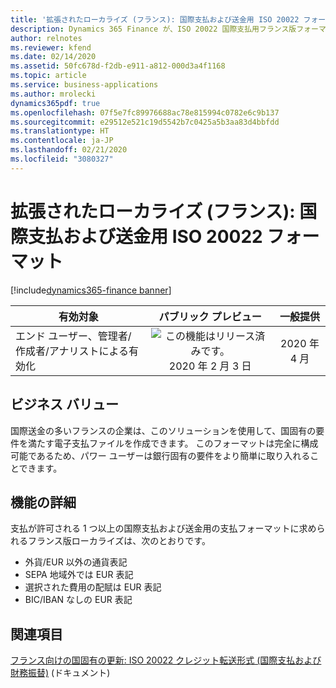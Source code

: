 ```yaml
---
title: '拡張されたローカライズ (フランス): 国際支払および送金用 ISO 20022 フォーマット'
description: Dynamics 365 Finance が、ISO 20022 国際支払用フランス版フォーマットに対応するよう拡張されました。
author: relnotes
ms.reviewer: kfend
ms.date: 02/14/2020
ms.assetid: 50fc678d-f2db-e911-a812-000d3a4f1168
ms.topic: article
ms.service: business-applications
ms.author: mrolecki
dynamics365pdf: true
ms.openlocfilehash: 07f5e7fc89976688ac78e815994c0782e6c9b137
ms.sourcegitcommit: e29512e521c19d5542b7c0425a5b3aa83d4bbfdd
ms.translationtype: HT
ms.contentlocale: ja-JP
ms.lasthandoff: 02/21/2020
ms.locfileid: "3080327"
---
```

# <a name="extended-french-localization-iso-20022-format-for-international-payment-and-treasury-transfer"></a>拡張されたローカライズ (フランス): 国際支払および送金用 ISO 20022 フォーマット
[!include[dynamics365-finance banner](../includes/dynamics365-finance.md)]

| 有効対象    |  パブリック プレビュー | 一般提供 | 
| ---------- | :----------: |:----------: |
|エンド ユーザー、管理者/作成者/アナリストによる有効化|![この機能はリリース済みです。](/dynamics365-release-plan/media/green-checkmark.png "この機能はリリース済みです。") 2020 年 2 月 3 日| 2020 年 4 月|


## <a name="business-value"></a>ビジネス バリュー
<!-- bv start -->
国際送金の多いフランスの企業は、このソリューションを使用して、国固有の要件を満たす電子支払ファイルを作成できます。 このフォーマットは完全に構成可能であるため、パワー ユーザーは銀行固有の要件をより簡単に取り入れることできます。
<!-- bv end -->



## <a name="feature-details"></a>機能の詳細
<!--feature detail start -->
支払が許可される 1 つ以上の国際支払および送金用の支払フォーマットに求められるフランス版ローカライズは、次のとおりです。 

- 外貨/EUR 以外の通貨表記
- SEPA 地域外では EUR 表記
- 選択された費用の配賦は EUR 表記
- BIC/IBAN なしの EUR 表記
<!--feature detail end -->










## <a name="see-also"></a>関連項目

[フランス向けの国固有の更新: ISO 20022 クレジット転送形式 (国際支払および財務振替)](https://support.microsoft.com/help/4537038) (ドキュメント)
